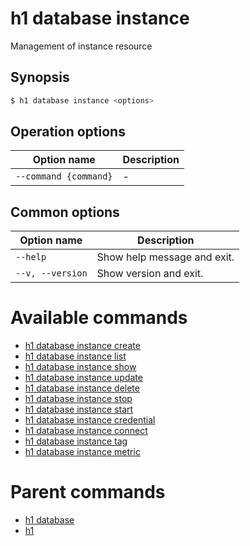 
# h1 database instance

Management of instance resource

## Synopsis

```bash
$ h1 database instance <options>
```

## Operation options

| Option name               | Description |
| ------------------------- | ----------- |
| ```--command {command}``` | -           |

## Common options

| Option name          | Description                 |
| -------------------- | --------------------------- |
| ```--help```         | Show help message and exit. |
| ```--v, --version``` | Show version and exit.      |

# Available commands

* [h1 database instance create](./create/README.md)
* [h1 database instance list](./list/README.md)
* [h1 database instance show](./show/README.md)
* [h1 database instance update](./update/README.md)
* [h1 database instance delete](./delete/README.md)
* [h1 database instance stop](./stop/README.md)
* [h1 database instance start](./start/README.md)
* [h1 database instance credential](./credential/README.md)
* [h1 database instance connect](./connect/README.md)
* [h1 database instance tag](./tag/README.md)
* [h1 database instance metric](./metric/README.md)

# Parent commands

* [h1 database](./../README.md)
* [h1](./../../README.md)
